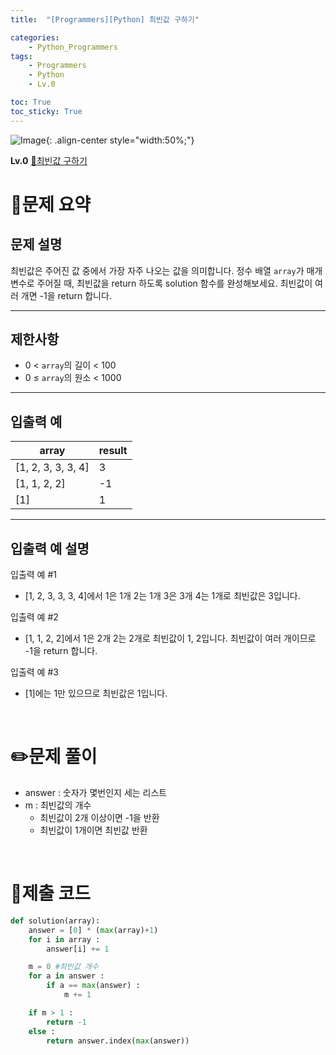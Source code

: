 ```yaml
---
title:  "[Programmers][Python] 최빈값 구하기"

categories: 
    - Python_Programmers
tags: 
    - Programmers
    - Python
    - Lv.0

toc: True
toc_sticky: True
---
```

![Image](https://github.com/user-attachments/assets/61171657-416b-4bc4-a74a-f29ecd4b43b5){: .align-center style="width:50%;"}

**Lv.0**
[🔗최빈값 구하기](https://school.programmers.co.kr/learn/courses/30/lessons/120812)

# 📝문제 요약
## 문제 설명

최빈값은 주어진 값 중에서 가장 자주 나오는 값을 의미합니다. 정수 배열 `array`가 매개변수로 주어질 때, 최빈값을 return 하도록 solution 함수를 완성해보세요. 최빈값이 여러 개면 -1을 return 합니다.

---

## 제한사항

- 0 < `array`의 길이 < 100
- 0 ≤ `array`의 원소 < 1000

---

## 입출력 예

| array | result |
| --- | --- |
| [1, 2, 3, 3, 3, 4] | 3 |
| [1, 1, 2, 2] | -1 |
| [1] | 1 |

---

## 입출력 예 설명

입출력 예 #1

- [1, 2, 3, 3, 3, 4]에서 1은 1개 2는 1개 3은 3개 4는 1개로 최빈값은 3입니다.

입출력 예 #2

- [1, 1, 2, 2]에서 1은 2개 2는 2개로 최빈값이 1, 2입니다. 최빈값이 여러 개이므로 -1을 return 합니다.

입출력 예 #3

- [1]에는 1만 있으므로 최빈값은 1입니다.


<br>

# ✏️문제 풀이
- answer : 숫자가 몇번인지 세는 리스트
- m : 최빈값의 개수
    - 최빈값이 2개 이상이면 -1을 반환
    - 최빈값이 1개이면 최빈값 반환

<br>

# 💯제출 코드
```python
def solution(array):
    answer = [0] * (max(array)+1)
    for i in array :
        answer[i] += 1

    m = 0 #최빈값 개수
    for a in answer :
        if a == max(answer) :
            m += 1

    if m > 1 :
        return -1
    else :
        return answer.index(max(answer))
```